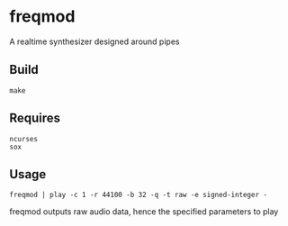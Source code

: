# freqmod

A realtime synthesizer designed around pipes

## Build

    make

## Requires

    ncurses
    sox

## Usage

    freqmod | play -c 1 -r 44100 -b 32 -q -t raw -e signed-integer -

freqmod outputs raw audio data, hence the specified parameters to play

